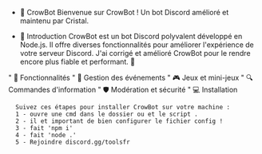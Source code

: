 -   🦉 CrowBot
Bienvenue sur CrowBot ! Un bot Discord amélioré et maintenu par Cristal.

- 🌟 Introduction
CrowBot est un bot Discord polyvalent développé en Node.js. Il offre diverses fonctionnalités pour améliorer l'expérience de votre serveur Discord. J'ai corrigé et amélioré CrowBot pour le rendre encore plus fiable et performant. 🚀

 " 🔧 Fonctionnalités
 "  🎉 Gestion des événements
 "  🎮 Jeux et mini-jeux
 "  🔍 Commandes d'information
 "  🛡️ Modération et sécurité
 "  💻 Installation

      Suivez ces étapes pour installer CrowBot sur votre machine :
      1 - ouvre une cmd dans le dossier ou et le script .
      2 - il et important de bien configurer le fichier config ! 
      3 - fait 'npm i'
      4 - fait 'node .'
      5 - Rejoindre discord.gg/toolsfr
